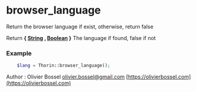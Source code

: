 # browser_language

Return the browser language if exist, otherwise, return false


Return **{ [String](http://php.net/manual/en/language.types.string.php) , [Boolean](http://php.net/manual/en/language.types.boolean.php) }** The language if found, false if not

### Example
```php
	$lang = Thorin::browser_language();
```
Author : Olivier Bossel [olivier.bossel@gmail.com](mailto:olivier.bossel@gmail.com) [https://olivierbossel.com](https://olivierbossel.com)